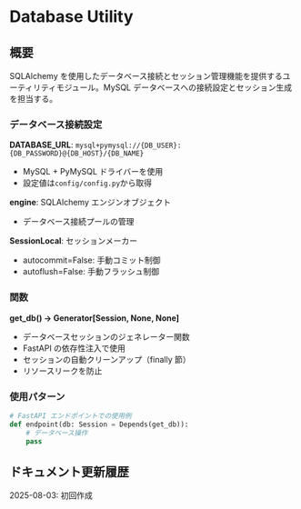 # Database Utility

## 概要

SQLAlchemy を使用したデータベース接続とセッション管理機能を提供するユーティリティモジュール。MySQL データベースへの接続設定とセッション生成を担当する。

### データベース接続設定

**DATABASE_URL**: `mysql+pymysql://{DB_USER}:{DB_PASSWORD}@{DB_HOST}/{DB_NAME}`

- MySQL + PyMySQL ドライバーを使用
- 設定値は`config/config.py`から取得

**engine**: SQLAlchemy エンジンオブジェクト

- データベース接続プールの管理

**SessionLocal**: セッションメーカー

- autocommit=False: 手動コミット制御
- autoflush=False: 手動フラッシュ制御

### 関数

**get_db() -> Generator[Session, None, None]**

- データベースセッションのジェネレーター関数
- FastAPI の依存性注入で使用
- セッションの自動クリーンアップ（finally 節）
- リソースリークを防止

### 使用パターン

```python
# FastAPI エンドポイントでの使用例
def endpoint(db: Session = Depends(get_db)):
    # データベース操作
    pass
```

## ドキュメント更新履歴

2025-08-03: 初回作成
